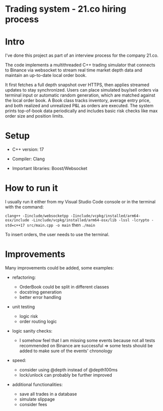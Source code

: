 # Trading system - 21.co hiring process

# Intro

I've done this project as part of an interview process for the company 21.co. 

The code implements a multithreaded C++ trading simulator that connects to Binance via websocket to stream real time market depth data and maintain an up-to-date local order book. 

It first fetches a full depth snapshot over HTTPS, then applies streamed updates to stay synchronized. Users can place simulated buy/sell orders via terminal input or automatic random generation, which are matched against the local order book. A Book class tracks inventory, average entry price, and both realized and unrealized P&L as orders are executed. The system prints top-of-book data periodically and includes basic risk checks like max order size and position limits.

# Setup

- C++ version: 17

- Compiler: Clang

- Important libraries: Boost/Websocket

# How to run it

I usually run it either from my Visual Studio Code console or in the terminal with the command:

```clang++ -Iinclude/websocketpp -Iinclude/vcpkg/installed/arm64-osx/include -Linclude/vcpkg/installed/arm64-osx/lib -lssl -lcrypto -std=c++17 src/main.cpp -o main``` then ```./main```

To insert orders, the user needs to use the terminal.

# Improvements

Many improvements could be added, some examples:

- refactoring:
  - OrderBook could be split in different classes
  - docstring generation
  - better error handling

- unit testing
  - logic risk
  - order routing logic

- logic sanity checks:
  - I somehow feel that I am missing some events because not all tests recommended on Binance are successful => some tests should be added to make sure of the events' chronology
 
- speed:
  - consider using @depth instead of @depth100ms
  - lock/unlock can probably be further improved
 
- additional functionalities:
  - save all trades in a database
  - simulate slippage
  - consider fees
